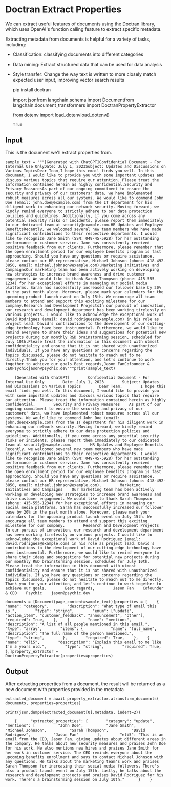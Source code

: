 Doctran Extract Properties
==========================

We can extract useful features of documents using the [Doctran](https://github.com/psychic-api/doctran) library, which uses OpenAI's function calling feature to extract specific metadata.

Extracting metadata from documents is helpful for a variety of tasks, including:

*   Classification: classifying documents into different categories
*   Data mining: Extract structured data that can be used for data analysis
*   Style transfer: Change the way text is written to more closely match expected user input, improving vector search results

    pip install doctran

    import jsonfrom langchain.schema import Documentfrom langchain.document_transformers import DoctranPropertyExtractor

    from dotenv import load_dotenvload_dotenv()

        True

Input[](#input "Direct link to Input")
---------------------------------------

This is the document we'll extract properties from.

    sample_text = """[Generated with ChatGPT]Confidential Document - For Internal Use OnlyDate: July 1, 2023Subject: Updates and Discussions on Various TopicsDear Team,I hope this email finds you well. In this document, I would like to provide you with some important updates and discuss various topics that require our attention. Please treat the information contained herein as highly confidential.Security and Privacy MeasuresAs part of our ongoing commitment to ensure the security and privacy of our customers' data, we have implemented robust measures across all our systems. We would like to commend John Doe (email: john.doe@example.com) from the IT department for his diligent work in enhancing our network security. Moving forward, we kindly remind everyone to strictly adhere to our data protection policies and guidelines. Additionally, if you come across any potential security risks or incidents, please report them immediately to our dedicated team at security@example.com.HR Updates and Employee BenefitsRecently, we welcomed several new team members who have made significant contributions to their respective departments. I would like to recognize Jane Smith (SSN: 049-45-5928) for her outstanding performance in customer service. Jane has consistently received positive feedback from our clients. Furthermore, please remember that the open enrollment period for our employee benefits program is fast approaching. Should you have any questions or require assistance, please contact our HR representative, Michael Johnson (phone: 418-492-3850, email: michael.johnson@example.com).Marketing Initiatives and CampaignsOur marketing team has been actively working on developing new strategies to increase brand awareness and drive customer engagement. We would like to thank Sarah Thompson (phone: 415-555-1234) for her exceptional efforts in managing our social media platforms. Sarah has successfully increased our follower base by 20% in the past month alone. Moreover, please mark your calendars for the upcoming product launch event on July 15th. We encourage all team members to attend and support this exciting milestone for our company.Research and Development ProjectsIn our pursuit of innovation, our research and development department has been working tirelessly on various projects. I would like to acknowledge the exceptional work of David Rodriguez (email: david.rodriguez@example.com) in his role as project lead. David's contributions to the development of our cutting-edge technology have been instrumental. Furthermore, we would like to remind everyone to share their ideas and suggestions for potential new projects during our monthly R&D brainstorming session, scheduled for July 10th.Please treat the information in this document with utmost confidentiality and ensure that it is not shared with unauthorized individuals. If you have any questions or concerns regarding the topics discussed, please do not hesitate to reach out to me directly.Thank you for your attention, and let's continue to work together to achieve our goals.Best regards,Jason FanCofounder & CEOPsychicjason@psychic.dev"""print(sample_text)

        [Generated with ChatGPT]        Confidential Document - For Internal Use Only        Date: July 1, 2023        Subject: Updates and Discussions on Various Topics        Dear Team,        I hope this email finds you well. In this document, I would like to provide you with some important updates and discuss various topics that require our attention. Please treat the information contained herein as highly confidential.        Security and Privacy Measures    As part of our ongoing commitment to ensure the security and privacy of our customers' data, we have implemented robust measures across all our systems. We would like to commend John Doe (email: john.doe@example.com) from the IT department for his diligent work in enhancing our network security. Moving forward, we kindly remind everyone to strictly adhere to our data protection policies and guidelines. Additionally, if you come across any potential security risks or incidents, please report them immediately to our dedicated team at security@example.com.        HR Updates and Employee Benefits    Recently, we welcomed several new team members who have made significant contributions to their respective departments. I would like to recognize Jane Smith (SSN: 049-45-5928) for her outstanding performance in customer service. Jane has consistently received positive feedback from our clients. Furthermore, please remember that the open enrollment period for our employee benefits program is fast approaching. Should you have any questions or require assistance, please contact our HR representative, Michael Johnson (phone: 418-492-3850, email: michael.johnson@example.com).        Marketing Initiatives and Campaigns    Our marketing team has been actively working on developing new strategies to increase brand awareness and drive customer engagement. We would like to thank Sarah Thompson (phone: 415-555-1234) for her exceptional efforts in managing our social media platforms. Sarah has successfully increased our follower base by 20% in the past month alone. Moreover, please mark your calendars for the upcoming product launch event on July 15th. We encourage all team members to attend and support this exciting milestone for our company.        Research and Development Projects    In our pursuit of innovation, our research and development department has been working tirelessly on various projects. I would like to acknowledge the exceptional work of David Rodriguez (email: david.rodriguez@example.com) in his role as project lead. David's contributions to the development of our cutting-edge technology have been instrumental. Furthermore, we would like to remind everyone to share their ideas and suggestions for potential new projects during our monthly R&D brainstorming session, scheduled for July 10th.        Please treat the information in this document with utmost confidentiality and ensure that it is not shared with unauthorized individuals. If you have any questions or concerns regarding the topics discussed, please do not hesitate to reach out to me directly.        Thank you for your attention, and let's continue to work together to achieve our goals.        Best regards,        Jason Fan    Cofounder & CEO    Psychic    jason@psychic.dev    

    documents = [Document(page_content=sample_text)]properties = [    {        "name": "category",        "description": "What type of email this is.",        "type": "string",        "enum": ["update", "action_item", "customer_feedback", "announcement", "other"],        "required": True,    },    {        "name": "mentions",        "description": "A list of all people mentioned in this email.",        "type": "array",        "items": {            "name": "full_name",            "description": "The full name of the person mentioned.",            "type": "string",        },        "required": True,    },    {        "name": "eli5",        "description": "Explain this email to me like I'm 5 years old.",        "type": "string",        "required": True,    },]property_extractor = DoctranPropertyExtractor(properties=properties)

Output[](#output "Direct link to Output")
------------------------------------------

After extracting properties from a document, the result will be returned as a new document with properties provided in the metadata

    extracted_document = await property_extractor.atransform_documents(    documents, properties=properties)

    print(json.dumps(extracted_document[0].metadata, indent=2))

        {      "extracted_properties": {        "category": "update",        "mentions": [          "John Doe",          "Jane Smith",          "Michael Johnson",          "Sarah Thompson",          "David Rodriguez",          "Jason Fan"        ],        "eli5": "This is an email from the CEO, Jason Fan, giving updates about different areas in the company. He talks about new security measures and praises John Doe for his work. He also mentions new hires and praises Jane Smith for her work in customer service. The CEO reminds everyone about the upcoming benefits enrollment and says to contact Michael Johnson with any questions. He talks about the marketing team's work and praises Sarah Thompson for increasing their social media followers. There's also a product launch event on July 15th. Lastly, he talks about the research and development projects and praises David Rodriguez for his work. There's a brainstorming session on July 10th."      }    }